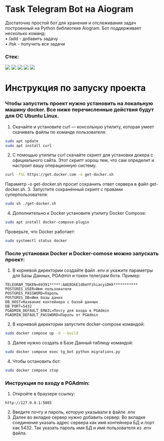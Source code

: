 # Task Telegram Bot на Aiogram
Достаточно простой бот для хранения и отслеживания задач построенный на Python библиотеке Aiogram. Бот поддерживает несколько команд:  
• /add - добавить задачу  
• /tsk - получить все задачи

### Стек:
<img src="https://img.shields.io/badge/Python-3776ab?style=for-the-badge&logo=python&logoColor=yellow"/> <img src="https://img.shields.io/badge/Aiogram-1E90FF?style=for-the-badge&"/> <img src="https://img.shields.io/badge/PostgreSQL-50b0f0?style=for-the-badge&logo=postgresql&logoColor=white"/> <img src="https://img.shields.io/badge/github actions-4B0082?style=for-the-badge&logo=githubactions&logoColor=2088FF"/> <img src="https://img.shields.io/badge/docker-1d63ed?style=for-the-badge&logo=docker&logoColor=white"/>

# Инструкция по запуску проекта
### Чтобы запустить проект нужно установить на локальную машину docker. Все ниже перечисленные действия будут для ОС Ubuntu Linux.

1. Скачайте и установите curl — консольную утилиту, которая умеет скачивать файлы по команде пользователя:
```bash
sudo apt update
sudo apt install curl
```
2. С помощью утилиты curl скачайте скрипт для установки докера с официального сайта. Этот скрипт хорош тем, что сам определит и настроит вашу операционную систему.
```bash
curl -fSL https://get.docker.com -o get-docker.sh
```
Параметр -o get-docker.sh просит сохранить ответ сервера в файл get-docker.sh.
3. Запустите сохранённый скрипт с правами суперпользователя:
```bash
sudo sh ./get-docker.sh
```
4. Дополнительно к Docker установите утилиту Docker Compose:
```bash
sudo apt install docker-compose-plugin
```
Проверьте, что Docker работает:
```bash
sudo systemctl status docker
```
### После установки Docker и Docker-comose можно запускать проект:
1. В корневой директории создайте файл .env и укажите параметры для Базы Данных, PGAdmin и токен телеграм бота. Пример:
```
TELEGRAM_TOKEN=69391*****:AAE8OkE1d6mYFzhiacyiDHX***********
POSTGRES_USER=Имя пользователя
POSTGRES_PASSWORD=Пароль
POSTGRES_DB=Имя базы даннх
DB_HOST=Название контейнера с базой данных
DB_PORT=5432
PGADMIN_DEFAULT_EMAIL=Почту для входа в PGAdmin
PGADMIN_DEFAULT_PASSWORD=Пароль от PGAdmin
```
2. В корневой директории запустите docker-compose командой:
```bash
sudo docker compose up -d --build
```
3. Далее нужно создать в Базе Данный таблицу командой:
```bash
sudo docker compose exec tg_bot python migrations.py
```
4. Чтобы остановить бот:
```bash
sudo docker compose stop
```
### Инструкция по входу в PGAdmin:
1. Откройте в браузере ссылку:
```
http://127.0.0.1:5005
```
2. Введите почту и пароль, которую указывали в файле .env
3. Далее во вкладке сервер нужно добавить сервер:
Во вкладке соединение указать адрес сервера как имя контейнера БД и порт как 5432. Так указать пароль имя БД и имя пользователя из .env файла.